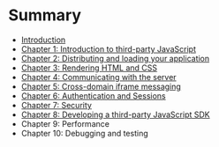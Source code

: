 # Summary

* [Introduction](README.md)
* [Chapter 1: Introduction to third-party JavaScript](chapter1.md)
* [Chapter 2: Distributing and loading your application](chapter_2_distributing_and_loading_your_applicatio.md)
* [Chapter 3: Rendering HTML and CSS](chapter_3_rendering_html_and_css.md)
* [Chapter 4: Communicating with the server](chapter_4_communicating_with_the_server.md)
* [Chapter 5: Cross-domain iframe messaging](chapter_5_cross-domain_iframe_messaging.md)
* [Chapter 6: Authentication and Sessions](chapter_6_authentication_and_sessions.md)
* [Chapter 7: Security](chapter_7_security.md)
* [Chapter 8: Developing a third-party JavaScript SDK](chapter_8_developing_a_third-party_javascript_sdk.md)
* Chapter 9: Performance
* Chapter 10: Debugging and testing

